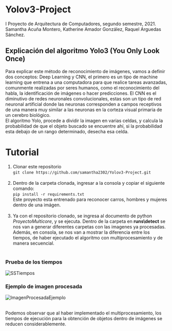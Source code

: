 # Yolov3-Project
I Proyecto de Arquitectura de Computadores, segundo semestre, 2021.<br/>
Samantha Acuña Montero, Katherine Amador González, Raquel Arguedas Sánchez.

## Explicación del algoritmo Yolo3 (You Only Look Once)
Para explicar este método de reconocimiento de imágenes, vamos a definir dos conceptos: Deep Learning y CNN, el primero es un tipo de machine learning que entrena a una computadora para que realice tareas avanzadas, comunmente realizadas por seres humanos, como el reconocimiento del habla, la identificación de imágenes o hacer predicciones. El CNN es el diminutivo de redes neuronales convolucionales, estas son un tipo de red neuronal artificial donde las neuronas corresponden a campos receptivos de una manera muy similar a las neuronas en la corteza visual primaria de un cerebro biológico.<br/>
El algoritmo Yolo, procede a dividir la imagen en varias celdas, y calcula la probabilidad de que el objeto buscado se encuentre ahí, si la probabilidad esta debajo de un rango determinado, desecha esa celda.

# Tutorial
1. Clonar este repositorio<br/>
```git clone https://github.com/samantha2302/Yolov3-Project.git```  <br/> <br/> 
2. Dentro de la carpeta clonada, ingresar a la consola y copiar el siguiente comando: <br/>
```pip install -r requirements.txt ``` <br/>
Este proyecto esta entrenado para reconocer carros, hombres y mujeres dentro de una imágen.  <br/> <br/> 
3. Ya con el repositorio clonado, se ingresa al documento de python *ProyectoMulticore*, y se ejecuta. Dentro de la carpeta en **runs\detect** se nos van a generar diferentes carpetas con las imagenes ya procesadas. Además, en consola, se nos van a mostrar la diferencia entre los tiempos, de haber ejecutado el algoritmo con multiprocesamiento y de manera secuencial. <br/> <br/> 
### Prueba de los tiempos
![SSTiempos](https://user-images.githubusercontent.com/91703769/138800932-86b82dbd-ea30-4706-9839-97b6c48613a6.jpg)
### Ejemplo de imagen procesada
![ImagenProcesadaEjemplo](https://user-images.githubusercontent.com/91703769/138800887-5f78a457-f103-4516-a527-40e16e82986a.jpg)<br/> <br/> 

Podemos observar que al haber implementado el multiprocesamiento, los tiempos de ejecución para la obtención de objetos dentro de imágenes se reducen considerablemente. 
